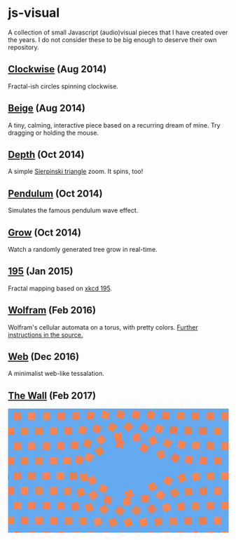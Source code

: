 # js-visual
A collection of small Javascript (audio)visual pieces that I have created over the years. I do not consider these to be big enough to deserve their own repository.

## [Clockwise](https://iamwave.github.io/js-visual/clockwise/) (Aug 2014)
Fractal-ish circles spinning clockwise.

## [Beige](https://iamwave.github.io/js-visual/beige/) (Aug 2014)
A tiny, calming, interactive piece based on a recurring dream of mine. Try dragging or holding the mouse.

## [Depth](https://iamwave.github.io/js-visual/depth/) (Oct 2014)
A simple [Sierpinski triangle](https://en.wikipedia.org/wiki/Sierpinski_triangle) zoom. It spins, too!

## [Pendulum](https://iamwave.github.io/js-visual/pendulum/) (Oct 2014)
Simulates the famous pendulum wave effect.

## [Grow](https://iamwave.github.io/js-visual/grow/) (Oct 2014)
Watch a randomly generated tree grow in real-time.

## [195](https://iamwave.github.io/js-visual/195/) (Jan 2015)
Fractal mapping based on [xkcd 195](http://xkcd.com/195/).

## [Wolfram](https://iamwave.github.io/js-visual/wolfram/) (Feb 2016)
Wolfram's cellular automata on a torus, with pretty colors. [Further instructions in the source.](wolfram/wolfram.js)

## [Web](https://iamwave.github.io/js-visual/web/) (Dec 2016)
A minimalist web-like tessalation.

## [The Wall](https://iamwave.github.io/js-visual/wall) (Feb 2017)
![Wall preview](wall/preview_wall.png)
